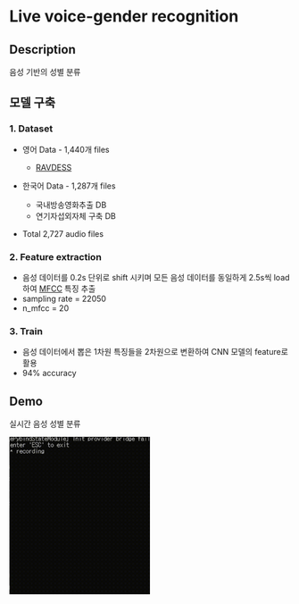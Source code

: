 # Live voice-gender recognition

## Description

음성 기반의 성별 분류


## 모델 구축
### 1. Dataset
- 영어 Data - 1,440개 files
    - [RAVDESS](https://zenodo.org/record/1188976#.YjgTLupByBI) 

- 한국어 Data - 1,287개 files
    - 국내방송영화추출 DB
    - 연기자섭외자체 구축 DB 

- Total 2,727 audio files

### 2. Feature extraction
- 음성 데이터를 0.2s 단위로 shift 시키며 모든 음성 데이터를 동일하게 2.5s씩 load하여 [MFCC](https://librosa.org/doc/latest/feature.html) 특징 추출
- sampling rate = 22050
- n_mfcc  = 20

### 3. Train
- 음성 데이터에서 뽑은 1차원 특징들을 2차원으로 변환하여 CNN 모델의 feature로 활용
- 94% accuracy

## Demo
실시간 음성 성별 분류

<img src="./demo.gif" width="50%" height="50%">
